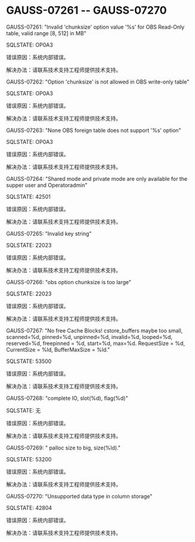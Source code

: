 # GAUSS-07261 -- GAUSS-07270<a name="ZH-CN_TOPIC_0302073118"></a>

GAUSS-07261: "Invalid 'chunksize' option value '%s' for OBS Read-Only table, valid range \[8, 512\] in MB"

SQLSTATE: OP0A3

错误原因：系统内部错误。

解决办法：请联系技术支持工程师提供技术支持。

GAUSS-07262: "Option 'chunksize' is not allowed in OBS write-only table"

SQLSTATE: OP0A3

错误原因：系统内部错误。

解决办法：请联系技术支持工程师提供技术支持。

GAUSS-07263: "None OBS foreign table does not support '%s' option"

SQLSTATE: OP0A3

错误原因：系统内部错误。

解决办法：请联系技术支持工程师提供技术支持。

GAUSS-07264: "Shared mode and private mode are only available for the supper user and Operatoradmin"

SQLSTATE: 42501

错误原因：系统内部错误。

解决办法：请联系技术支持工程师提供技术支持。

GAUSS-07265: "Invalid key string"

SQLSTATE: 22023

错误原因：系统内部错误。

解决办法：请联系技术支持工程师提供技术支持。

GAUSS-07266: "obs option chunksize is too large"

SQLSTATE: 22023

错误原因：系统内部错误。

解决办法：请联系技术支持工程师提供技术支持。

GAUSS-07267: "No free Cache Blocks! cstore\_buffers maybe too small, scanned=%d, pinned=%d, unpinned=%d, invalid=%d, looped=%d, reserved=%d, freepinned = %d, start=%d, max=%d. RequestSize = %d, CurrentSize = %ld, BufferMaxSize = %ld."

SQLSTATE: 53500

错误原因：系统内部错误。

解决办法：请联系技术支持工程师提供技术支持。

GAUSS-07268: "complete IO, slot\(%d\), flag\(%d\)"

SQLSTATE: 无

错误原因：系统内部错误。

解决办法：请联系技术支持工程师提供技术支持。

GAUSS-07269: " palloc size to big, size\(%ld\)."

SQLSTATE: 53200

错误原因：系统内部错误。

解决办法：请联系技术支持工程师提供技术支持。

GAUSS-07270: "Unsupported data type in column storage"

SQLSTATE: 42804

错误原因：系统内部错误。

解决办法：请联系技术支持工程师提供技术支持。

